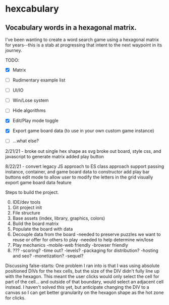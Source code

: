# hexcabulary

## Vocabulary words in a hexagonal matrix. 

I've been wanting to create a word search game using a hexagonal matrix for years--this is a stab at progressing that intent to the next waypoint in its journey.

TODO:
- [X] Matrix
- [ ] Rudimentary example list
- [ ] UI/IO
- [ ] Win/Lose system
- [ ] Hide algorithms
- [X] Edit/Play mode toggle
- [X] Export game board data (to use in your own custom game instance)
- [ ] ...what else?



2/21/21 - 
    broke out single hex shape as svg
    broke out board, style css, and javascript to generate matrix
    added play button

8/22/21 - 
    convert legacy JS approach to ES class approach
    support passing instance, container, and game board data to constructor
    add play bar buttons
    edit mode to allow user to modify the letters in the grid visually
    export game board data feature


Steps to build the project. 

0) IDE/dev tools
1) Git project init
2) File structure
3) Base assets (index, library, graphics, colors)
4) Build the board matrix
5) Populate the board with data
6) Decouple data from the board
    -needed to preserve puzzles we want to reuse or offer for others to play
    -needed to help determine win/lose
7) Play mechanics
    -mobile-web friendly
    -browser friendly
8) ???
    -scoring?
    -time out?
    -levels?
    -packaging for distribution?
    -hosting and seo?
    -monetization?
    -sequel?



Discussing false-starts:
    One problem I ran into is that I was using absolute positioned DIVs for the hex cells, but the size of the DIV didn't fully line up with the hexagon. 
    This meant the user clicks would only select the cell for part of the cell... and outside of that boundary, would select an adjacent cell instead. 
    I haven't solved this yet, but anticipate changing the DIV to a canvas so I can get better granularity on the hexagon shape as the hot zone for clicks.